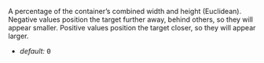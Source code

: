 A percentage of the container’s combined width and height (Euclidean). Negative values position the target further away, behind others, so they will appear smaller. Positive values position the target closer, so they will appear larger.

* _default:_ <samp class="number">0</samp>